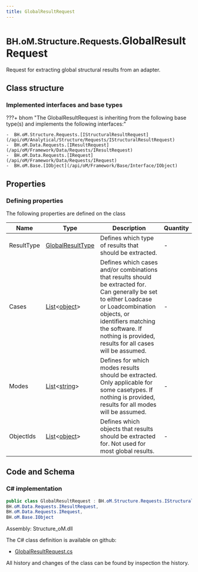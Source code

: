 ```yaml
---
title: GlobalResultRequest
---
```


# <small>BH.oM.Structure.Requests.</small>**GlobalResultRequest**

Request for extracting global structural results from an adapter.

## Class structure

### Implemented interfaces and base types

???+ bhom "The GlobalResultRequest is inheriting from the following base type(s) and implements the following interfaces:"

    -  BH.oM.Structure.Requests.[IStructuralResultRequest](/api/oM/Analytical/Structure/Requests/IStructuralResultRequest)
    -  BH.oM.Data.Requests.[IResultRequest](/api/oM/Framework/Data/Requests/IResultRequest)
    -  BH.oM.Data.Requests.[IRequest](/api/oM/Framework/Data/Requests/IRequest)
    -  BH.oM.Base.[IObject](/api/oM/Framework/Base/Interface/IObject)


## Properties



### Defining properties

The following properties are defined on the class

| Name             | Type             | Description      | Quantity         |
|------------------|------------------|------------------|------------------|
| ResultType | [GlobalResultType](/api/oM/Analytical/Structure/Requests/Enum/GlobalResultType) | Defines which type of results that should be extracted. | - |
| Cases | [List](https://learn.microsoft.com/en-us/dotnet/api/System.Collections.Generic.List-1?view=netstandard-2.0)&lt;[object](https://learn.microsoft.com/en-us/dotnet/api/System.Object?view=netstandard-2.0)&gt; | Defines which cases and/or combinations that results should be extracted for. Can generally be set to either Loadcase or Loadcombination objects, or identifiers matching the software. If nothing is provided, results for all cases will be assumed. | - |
| Modes | [List](https://learn.microsoft.com/en-us/dotnet/api/System.Collections.Generic.List-1?view=netstandard-2.0)&lt;[string](https://learn.microsoft.com/en-us/dotnet/api/System.String?view=netstandard-2.0)&gt; | Defines for which modes results should be extracted. Only applicable for some casetypes. If nothing is provided, results for all modes will be assumed. | - |
| ObjectIds | [List](https://learn.microsoft.com/en-us/dotnet/api/System.Collections.Generic.List-1?view=netstandard-2.0)&lt;[object](https://learn.microsoft.com/en-us/dotnet/api/System.Object?view=netstandard-2.0)&gt; | Defines which objects that results should be extracted for. Not used for most global results. | - |


## Code and Schema

### C# implementation

``` C# title="C#"
public class GlobalResultRequest : BH.oM.Structure.Requests.IStructuralResultRequest,
BH.oM.Data.Requests.IResultRequest,
BH.oM.Data.Requests.IRequest,
BH.oM.Base.IObject
```

Assembly: Structure_oM.dll

The C# class definition is available on github:

- [GlobalResultRequest.cs](https://github.com/BHoM/BHoM/blob/develop/Structure_oM/Requests\GlobalResultRequest.cs)

All history and changes of the class can be found by inspection the history.
